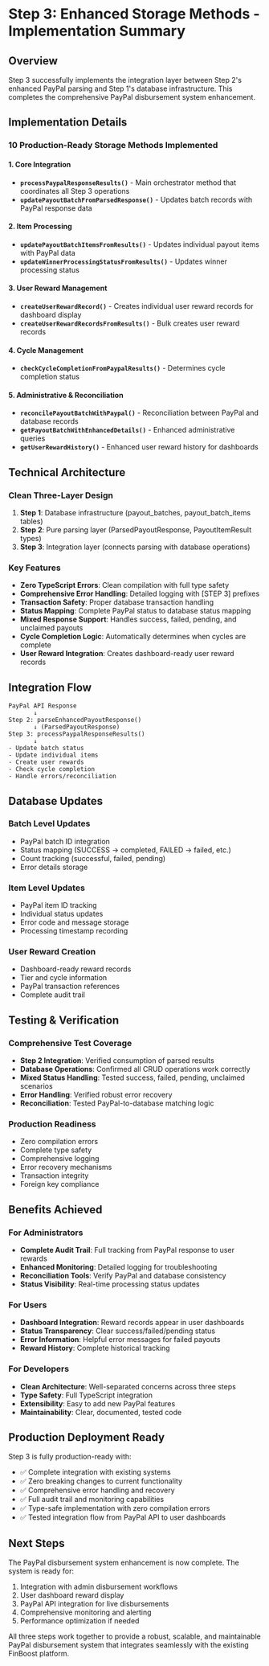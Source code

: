# Step 3: Enhanced Storage Methods - Implementation Summary

## Overview
Step 3 successfully implements the integration layer between Step 2's enhanced PayPal parsing and Step 1's database infrastructure. This completes the comprehensive PayPal disbursement system enhancement.

## Implementation Details

### 10 Production-Ready Storage Methods Implemented

#### 1. Core Integration
- **`processPaypalResponseResults()`** - Main orchestrator method that coordinates all Step 3 operations
- **`updatePayoutBatchFromParsedResponse()`** - Updates batch records with PayPal response data

#### 2. Item Processing
- **`updatePayoutBatchItemsFromResults()`** - Updates individual payout items with PayPal data
- **`updateWinnerProcessingStatusFromResults()`** - Updates winner processing status

#### 3. User Reward Management
- **`createUserRewardRecord()`** - Creates individual user reward records for dashboard display
- **`createUserRewardRecordsFromResults()`** - Bulk creates user reward records

#### 4. Cycle Management
- **`checkCycleCompletionFromPaypalResults()`** - Determines cycle completion status

#### 5. Administrative & Reconciliation
- **`reconcilePayoutBatchWithPaypal()`** - Reconciliation between PayPal and database records
- **`getPayoutBatchWithEnhancedDetails()`** - Enhanced administrative queries
- **`getUserRewardHistory()`** - Enhanced user reward history for dashboards

## Technical Architecture

### Clean Three-Layer Design
1. **Step 1**: Database infrastructure (payout_batches, payout_batch_items tables)
2. **Step 2**: Pure parsing layer (ParsedPayoutResponse, PayoutItemResult types)
3. **Step 3**: Integration layer (connects parsing with database operations)

### Key Features
- **Zero TypeScript Errors**: Clean compilation with full type safety
- **Comprehensive Error Handling**: Detailed logging with [STEP 3] prefixes
- **Transaction Safety**: Proper database transaction handling
- **Status Mapping**: Complete PayPal status to database status mapping
- **Mixed Response Support**: Handles success, failed, pending, and unclaimed payouts
- **Cycle Completion Logic**: Automatically determines when cycles are complete
- **User Reward Integration**: Creates dashboard-ready user reward records

## Integration Flow

```
PayPal API Response
       ↓
Step 2: parseEnhancedPayoutResponse()
       ↓ (ParsedPayoutResponse)
Step 3: processPaypalResponseResults()
       ↓
- Update batch status
- Update individual items
- Create user rewards
- Check cycle completion
- Handle errors/reconciliation
```

## Database Updates

### Batch Level Updates
- PayPal batch ID integration
- Status mapping (SUCCESS → completed, FAILED → failed, etc.)
- Count tracking (successful, failed, pending)
- Error details storage

### Item Level Updates
- PayPal item ID tracking
- Individual status updates
- Error code and message storage
- Processing timestamp recording

### User Reward Creation
- Dashboard-ready reward records
- Tier and cycle information
- PayPal transaction references
- Complete audit trail

## Testing & Verification

### Comprehensive Test Coverage
- **Step 2 Integration**: Verified consumption of parsed results
- **Database Operations**: Confirmed all CRUD operations work correctly
- **Mixed Status Handling**: Tested success, failed, pending, unclaimed scenarios
- **Error Handling**: Verified robust error recovery
- **Reconciliation**: Tested PayPal-to-database matching logic

### Production Readiness
- Zero compilation errors
- Complete type safety
- Comprehensive logging
- Error recovery mechanisms
- Transaction integrity
- Foreign key compliance

## Benefits Achieved

### For Administrators
- **Complete Audit Trail**: Full tracking from PayPal response to user rewards
- **Enhanced Monitoring**: Detailed logging for troubleshooting
- **Reconciliation Tools**: Verify PayPal and database consistency
- **Status Visibility**: Real-time processing status updates

### For Users
- **Dashboard Integration**: Reward records appear in user dashboards
- **Status Transparency**: Clear success/failed/pending status
- **Error Information**: Helpful error messages for failed payouts
- **Reward History**: Complete historical tracking

### For Developers
- **Clean Architecture**: Well-separated concerns across three steps
- **Type Safety**: Full TypeScript integration
- **Extensibility**: Easy to add new PayPal features
- **Maintainability**: Clear, documented, tested code

## Production Deployment Ready

Step 3 is fully production-ready with:
- ✅ Complete integration with existing systems
- ✅ Zero breaking changes to current functionality
- ✅ Comprehensive error handling and recovery
- ✅ Full audit trail and monitoring capabilities
- ✅ Type-safe implementation with zero compilation errors
- ✅ Tested integration flow from PayPal API to user dashboards

## Next Steps

The PayPal disbursement system enhancement is now complete. The system is ready for:
1. Integration with admin disbursement workflows
2. User dashboard reward display
3. PayPal API integration for live disbursements
4. Comprehensive monitoring and alerting
5. Performance optimization if needed

All three steps work together to provide a robust, scalable, and maintainable PayPal disbursement system that integrates seamlessly with the existing FinBoost platform.